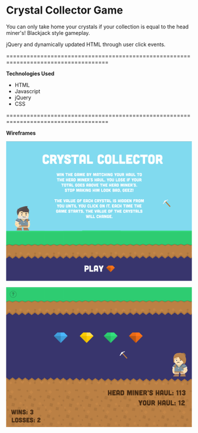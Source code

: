 # Crystal Collector Game

You can only take home your crystals if your collection is equal to the head miner's! Blackjack style gameplay.

jQuery and dynamically updated HTML through user click events.

====================================================================================

**Technologies Used**
- HTML
- Javascript
- jQuery
- CSS

====================================================================================

**Wireframes**

![Static Wireframe: Start](assets/images/wireframe_start_crystal.png)

![Static Wireframe: Game Play](assets/images/wireframe_play_crystal.png)